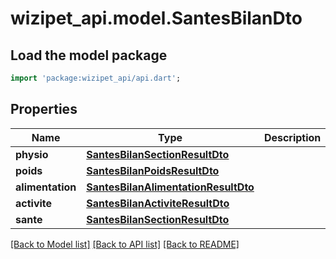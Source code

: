 # wizipet_api.model.SantesBilanDto

## Load the model package
```dart
import 'package:wizipet_api/api.dart';
```

## Properties
Name | Type | Description | Notes
------------ | ------------- | ------------- | -------------
**physio** | [**SantesBilanSectionResultDto**](SantesBilanSectionResultDto.md) |  | [optional] 
**poids** | [**SantesBilanPoidsResultDto**](SantesBilanPoidsResultDto.md) |  | [optional] 
**alimentation** | [**SantesBilanAlimentationResultDto**](SantesBilanAlimentationResultDto.md) |  | [optional] 
**activite** | [**SantesBilanActiviteResultDto**](SantesBilanActiviteResultDto.md) |  | [optional] 
**sante** | [**SantesBilanSectionResultDto**](SantesBilanSectionResultDto.md) |  | [optional] 

[[Back to Model list]](../README.md#documentation-for-models) [[Back to API list]](../README.md#documentation-for-api-endpoints) [[Back to README]](../README.md)


